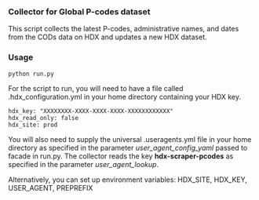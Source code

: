 ### Collector for Global P-codes dataset

This script collects the latest P-codes, administrative names, and dates from the CODs data on HDX and updates a new HDX dataset.

### Usage

    python run.py

For the script to run, you will need to have a file called .hdx_configuration.yml in your home directory containing your HDX key.

    hdx_key: "XXXXXXXX-XXXX-XXXX-XXXX-XXXXXXXXXXXX"
    hdx_read_only: false
    hdx_site: prod
    
 You will also need to supply the universal .useragents.yml file in your home directory as specified in the parameter *user_agent_config_yaml* passed to facade in run.py. The collector reads the key **hdx-scraper-pcodes** as specified in the parameter *user_agent_lookup*.
 
 Alternatively, you can set up environment variables: HDX_SITE, HDX_KEY, USER_AGENT, PREPREFIX
